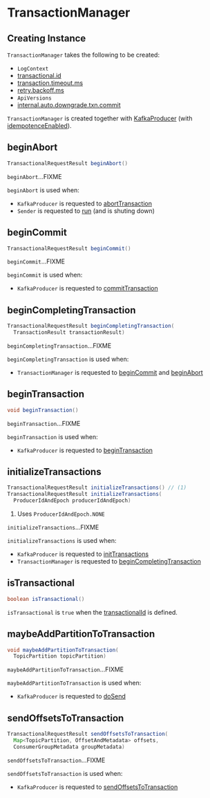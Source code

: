 # TransactionManager

## Creating Instance

`TransactionManager` takes the following to be created:

* <span id="logContext"> `LogContext`
* <span id="transactionalId"> [transactional.id](ProducerConfig.md#TRANSACTIONAL_ID_CONFIG)
* <span id="transactionTimeoutMs"> [transaction.timeout.ms](ProducerConfig.md#TRANSACTION_TIMEOUT_CONFIG)
* <span id="retryBackoffMs"> [retry.backoff.ms](ProducerConfig.md#RETRY_BACKOFF_MS_CONFIG)
* <span id="apiVersions"> `ApiVersions`
* <span id="autoDowngradeTxnCommit"> [internal.auto.downgrade.txn.commit](ProducerConfig.md#AUTO_DOWNGRADE_TXN_COMMIT)

`TransactionManager` is created together with [KafkaProducer](KafkaProducer.md#transactionManager) (with [idempotenceEnabled](ProducerConfig.md#idempotenceEnabled)).

## <span id="beginAbort"> beginAbort

```java
TransactionalRequestResult beginAbort()
```

`beginAbort`...FIXME

`beginAbort` is used when:

* `KafkaProducer` is requested to [abortTransaction](KafkaProducer.md#abortTransaction)
* `Sender` is requested to [run](Sender.md#run) (and is shuting down)

## <span id="beginCommit"> beginCommit

```java
TransactionalRequestResult beginCommit()
```

`beginCommit`...FIXME

`beginCommit` is used when:

* `KafkaProducer` is requested to [commitTransaction](KafkaProducer.md#commitTransaction)

## <span id="beginCompletingTransaction"> beginCompletingTransaction

```java
TransactionalRequestResult beginCompletingTransaction(
  TransactionResult transactionResult)
```

`beginCompletingTransaction`...FIXME

`beginCompletingTransaction` is used when:

* `TransactionManager` is requested to [beginCommit](#beginCommit) and [beginAbort](#beginAbort)

## <span id="beginTransaction"> beginTransaction

```java
void beginTransaction()
```

`beginTransaction`...FIXME

`beginTransaction` is used when:

* `KafkaProducer` is requested to [beginTransaction](KafkaProducer.md#beginTransaction)

## <span id="initializeTransactions"> initializeTransactions

```java
TransactionalRequestResult initializeTransactions() // (1)
TransactionalRequestResult initializeTransactions(
  ProducerIdAndEpoch producerIdAndEpoch)
```

1. Uses `ProducerIdAndEpoch.NONE`

`initializeTransactions`...FIXME

`initializeTransactions` is used when:

* `KafkaProducer` is requested to [initTransactions](KafkaProducer.md#initTransactions)
* `TransactionManager` is requested to [beginCompletingTransaction](#beginCompletingTransaction)

## <span id="isTransactional"> isTransactional

```java
boolean isTransactional()
```

`isTransactional` is `true` when the [transactionalId](#transactionalId) is defined.

## <span id="maybeAddPartitionToTransaction"> maybeAddPartitionToTransaction

```java
void maybeAddPartitionToTransaction(
  TopicPartition topicPartition)
```

`maybeAddPartitionToTransaction`...FIXME

`maybeAddPartitionToTransaction` is used when:

* `KafkaProducer` is requested to [doSend](KafkaProducer.md#doSend)

## <span id="sendOffsetsToTransaction"> sendOffsetsToTransaction

```java
TransactionalRequestResult sendOffsetsToTransaction(
  Map<TopicPartition, OffsetAndMetadata> offsets,
  ConsumerGroupMetadata groupMetadata)
```

`sendOffsetsToTransaction`...FIXME

`sendOffsetsToTransaction` is used when:

* `KafkaProducer` is requested to [sendOffsetsToTransaction](KafkaProducer.md#sendOffsetsToTransaction)
